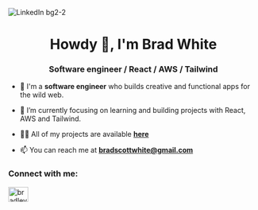 ![LinkedIn bg2-2](https://user-images.githubusercontent.com/97484878/209731653-9d2d2ab4-3b56-45b5-9018-50aa1d70e5d0.png)
<h1 align="center">Howdy 👋, I'm Brad White</h1>
<h3 align="center">Software engineer / React / AWS / Tailwind</h3>

- 👀 I'm a **software engineer** who builds creative and functional apps for the wild web.

- 🌱 I’m currently focusing on learning and building projects with React, AWS and Tailwind.

- 👨‍💻 All of my projects are available <a href='https://bradscottwhite.github.io/'>**here**</a>

- 📫 You can reach me at **bradscottwhite@gmail.com**

<!-- - 🔭 I’m currently working on a Cryptocurrency Platform.

- 👯 I’m collaborating on **Landmark Application**-->

<h3 align="left">Connect with me:</h3>
<p align="left">
<a href="https://linkedin.com/in/bradley-scott-white" target="blank"><img align="center" src="https://raw.githubusercontent.com/rahuldkjain/github-profile-readme-generator/master/src/images/icons/Social/linked-in-alt.svg" alt="bradley-scott-white" height="30" width="40" /></a>
</p>

<!--<h3 align="left">Languages and Tools:</h3>
<p align="left">
  
</p>-->


<!---
bradscottwhite/bradscottwhite is a ✨ special ✨ repository because its `README.md` (this file) appears on your GitHub profile.
You can click the Preview link to take a look at your changes.
--->
